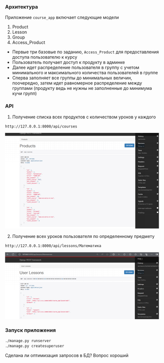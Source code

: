 ### Архитектура
Приложение `course_app` включает следующие модели 
1. Product
2. Lesson
3. Group
4. Access_Product

- Первые три базовые по заданию, `Access_Product` для предоставления доступа пользователю к курсу
- Пользователь получает доступ к продукту в админке
- Далее идет распределение пользователя в группу с учетом минимального и максимального количества пользователей в группе
- Сперва заполняет все группы до минимальных величин, поочередно, затем идет равномерное распределение между группами
  (продукту ведь не нужны не заполненные до минимума кучи групп)


### API 
1. Получение списка всех продуктов с количеством уроков у каждого

```
http://127.0.0.1:8000/api/courses
```
![img.png](img.png)

2. Получение всех уроков пользователя по определенному предмету
```
http://127.0.0.1:8000/api/lessons/Математика
```
![img_1.png](img_1.png)


### Запуск приложения

```bash
./manage.py runserver
./manage.py createsuperuser
```

Сделана ли оптимизация запросов в БД? Вопрос хороший
